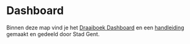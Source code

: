 
# Dashboard

Binnen deze map vind je het [Draaiboek Dashboard](https://github.com/provinciesincijfers/JiveDocumentation/blob/master/08.%20Dashboard/Draaiboek%20dashboard.docx) en een [handleiding](https://github.com/provinciesincijfers/JiveDocumentation/blob/master/08.%20Dashboard/Handleiding%20Dashboard.docx) gemaakt en gedeeld door Stad Gent. 
